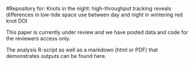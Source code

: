 #Repository for: Knots in the night: high-throughput tracking reveals differences in low-tide space use between day and night in wintering red knot
DOI

This paper is currently under review and we have posted data and code for the reviewers access only.

The analysis R-script as well as a markdown (html or PDF) that demonstrates outputs can be found here.
